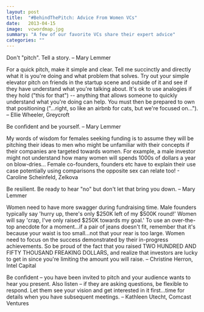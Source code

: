 ```yaml
---
layout: post
title:  "#BehindThePitch: Advice From Women VCs"
date:   2013-04-15
image:  vcwordmap.jpg
summary: "A few of our favorite VCs share their expert advice"
categories: ""
---
```


Don't "pitch".  Tell a story.   – Mary Lemmer


For a quick pitch, make it simple and clear. Tell me succinctly and directly what it is you're doing and what problem that solves. Try out your simple elevator pitch on friends in the startup scene and outside of it and see if they have understand what you're talking about. It's ok to use analogies if they hold ("this for that") -- anything that allows someone to quickly understand what you're doing can help. You must then be prepared to own that positioning ("…right, so like an airbnb for cats, but we're focused on…"). – Ellie Wheeler, Greycroft


Be confident and be yourself.   – Mary Lemmer


My words of wisdom for females seeking funding is to assume they will be pitching their ideas to men who might be unfamiliar with their concepts if their companies are targeted towards women.  For example, a male investor might not understand how many women will spends 1000s of dollars a year on blow-dries... Female co-founders, founders etc have to explain their use case potentially using comparisons the opposite sex can relate too!  - Caroline Scheinfeld, Zelkova


Be resilient.  Be ready to hear "no" but don't let that bring you down. – Mary Lemmer


Women need to have more swagger during fundraising time. Male founders typically say 'hurry up, there's only $250K left of my $500K round!' Women will say 'crap, I've only raised $250K towards my goal.'  To use an over-the-top anecdote for a moment…if a pair of jeans doesn't fit, remember that it's because your waist is too small…not that your rear is too large. Women need to focus on the success demonstrated by their in-progress achievements. So be proud of the fact that you raised TWO HUNDRED AND FIFTY THOUSAND FREAKING DOLLARS, and realize that investors are lucky to get in since you're limiting the amount you will raise. – Christine Herron, Intel Capital


Be confident – you have been invited to pitch and your audience wants to hear you present.  Also listen – if they are asking questions, be flexible to respond.  Let them see your vision and get interested in it first…time for details when you have subsequent meetings. – Kathleen Utecht, Comcast Ventures
